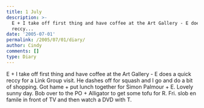 ```yaml
---
title: 1 July
description: >-
  E + I take off first thing and have coffee at the Art Gallery - E does a quick
  reccy...
date: '2005-07-01'
permalink: /2005/07/01/diary/
author: Cindy
comments: []
type: Diary
---
```


E + I take off first thing and have coffee at the Art Gallery - E does a quick reccy for a Link Group visit. He dashes off for squash and I go and do a bit of shopping. Got hame + put lunch together for Simon Palmour + E. Lovely sunny day. Bob over to the PO + Alligator to get some tofu for R. Fri. slob en famile in front of TV and then watch a DVD with T.
